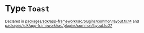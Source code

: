# Type `Toast`
<sub>Declared in [packages/sdk/app-framework/src/plugins/common/layout.ts:14](https://github.com/dxos/dxos/blob/5efa14d7c/packages/sdk/app-framework/src/plugins/common/layout.ts#L14) and [packages/sdk/app-framework/src/plugins/common/layout.ts:27](https://github.com/dxos/dxos/blob/5efa14d7c/packages/sdk/app-framework/src/plugins/common/layout.ts#L27)</sub>






